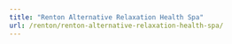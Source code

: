 ```yaml
---
title: "Renton Alternative Relaxation Health Spa"
url: /renton/renton-alternative-relaxation-health-spa/
---
```

